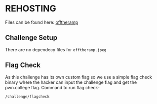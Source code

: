 # REHOSTING

Files can be found here: [offtheramp](https://github.com/DownUnderCTF/Challenges_2024_Public/blob/main/osint/offtheramp/README.md)

## Challenge Setup
There are no dependecy files for `offtheramp.jpeg`

## Flag Check

As this challenge has its own custom flag so we use a simple flag check binary where the hacker can input the challenge flag and get the pwn.college flag. Command to run flag check-
```
/challenge/flagcheck
```
